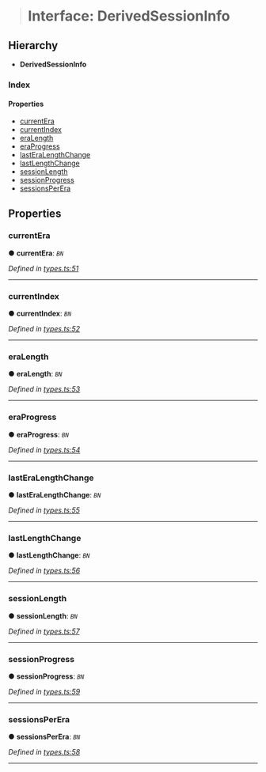 > # Interface: DerivedSessionInfo

## Hierarchy

* **DerivedSessionInfo**

### Index

#### Properties

* [currentEra](_types_.derivedsessioninfo.md#currentera)
* [currentIndex](_types_.derivedsessioninfo.md#currentindex)
* [eraLength](_types_.derivedsessioninfo.md#eralength)
* [eraProgress](_types_.derivedsessioninfo.md#eraprogress)
* [lastEraLengthChange](_types_.derivedsessioninfo.md#lasteralengthchange)
* [lastLengthChange](_types_.derivedsessioninfo.md#lastlengthchange)
* [sessionLength](_types_.derivedsessioninfo.md#sessionlength)
* [sessionProgress](_types_.derivedsessioninfo.md#sessionprogress)
* [sessionsPerEra](_types_.derivedsessioninfo.md#sessionsperera)

## Properties

###  currentEra

● **currentEra**: *`BN`*

*Defined in [types.ts:51](https://github.com/polkadot-js/api/blob/b517613/packages/api-derive/src/types.ts#L51)*

___

###  currentIndex

● **currentIndex**: *`BN`*

*Defined in [types.ts:52](https://github.com/polkadot-js/api/blob/b517613/packages/api-derive/src/types.ts#L52)*

___

###  eraLength

● **eraLength**: *`BN`*

*Defined in [types.ts:53](https://github.com/polkadot-js/api/blob/b517613/packages/api-derive/src/types.ts#L53)*

___

###  eraProgress

● **eraProgress**: *`BN`*

*Defined in [types.ts:54](https://github.com/polkadot-js/api/blob/b517613/packages/api-derive/src/types.ts#L54)*

___

###  lastEraLengthChange

● **lastEraLengthChange**: *`BN`*

*Defined in [types.ts:55](https://github.com/polkadot-js/api/blob/b517613/packages/api-derive/src/types.ts#L55)*

___

###  lastLengthChange

● **lastLengthChange**: *`BN`*

*Defined in [types.ts:56](https://github.com/polkadot-js/api/blob/b517613/packages/api-derive/src/types.ts#L56)*

___

###  sessionLength

● **sessionLength**: *`BN`*

*Defined in [types.ts:57](https://github.com/polkadot-js/api/blob/b517613/packages/api-derive/src/types.ts#L57)*

___

###  sessionProgress

● **sessionProgress**: *`BN`*

*Defined in [types.ts:59](https://github.com/polkadot-js/api/blob/b517613/packages/api-derive/src/types.ts#L59)*

___

###  sessionsPerEra

● **sessionsPerEra**: *`BN`*

*Defined in [types.ts:58](https://github.com/polkadot-js/api/blob/b517613/packages/api-derive/src/types.ts#L58)*

___